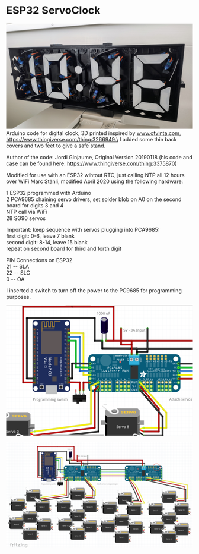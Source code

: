 # ESP32 ServoClock

[![ESP32 Servo Clock](https://github.com/3KUdelta/ESP32_ServoClock_MST/blob/master/servo_clock.jpg)](https://github.com/3KUdelta/ESP32_ServoClock_MST)\
Arduino code for digital clock, 3D printed inspired by www.otvinta.com, https://www.thingiverse.com/thing:3266949.\
I added some thin back covers and two feet to give a safe stand.  

Author of the code: Jordi Ginjaume, Original Version 20190118 (his code and case can be found here: https://www.thingiverse.com/thing:3375870) 

Modified for use with an ESP32 wihtout RTC, just calling NTP all 12 hours over WiFi
Marc Stähli, modified April 2020 using the following hardware:

1 ESP32 programmed with Arduino\
2 PCA9685 chaining servo drivers, set solder blob on A0 on the second board for digits 3 and 4\
NTP call via WiFi\
28 SG90 servos

Important: keep sequence with servos plugging into PCA9685:\
first digit: 0-6, leave 7 blank\
second digit: 8-14, leave 15 blank\
repeat on second board for third and forth digit

PIN Connections on ESP32\
21 -- SLA\
22 -- SLC\
 0 -- OA
 
I inserted a switch to turn off the power to the PC9685 for programming purposes.

[![ESP32 Servo Clock](https://github.com/3KUdelta/ESP32_ServoClock_MST/blob/master/Bildschirmfoto%202020-04-05%20um%2010.16.57.png)](https://github.com/3KUdelta/ESP32_ServoClock_MST)

[![ESP32 Servo Clock](https://github.com/3KUdelta/ESP32_ServoClock_MST/blob/master/Bildschirmfoto%202020-04-05%20um%2010.18.04.png)](https://github.com/3KUdelta/ESP32_ServoClock_MST)
